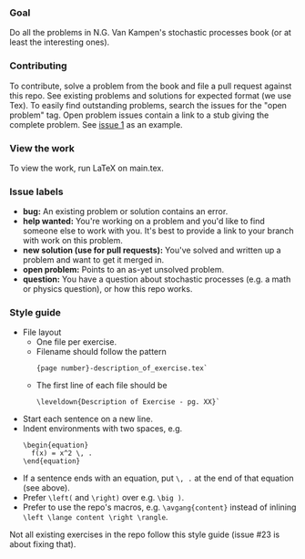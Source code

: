 ### Goal

Do all the problems in N.G. Van Kampen's stochastic processes book (or at least the interesting ones).

### Contributing

To contribute, solve a problem from the book and file a pull request against this repo.
See existing problems and solutions for expected format (we use Tex).
To easily find outstanding problems, search the issues for the "open problem" tag.
Open problem issues contain a link to a stub giving the complete problem.
See [issue 1](https://github.com/DanielSank/vankampen-stochastic/issues/1) as an example.

### View the work

To view the work, run LaTeX on main.tex.

### Issue labels

* **bug:** An existing problem or solution contains an error.
* **help wanted:** You're working on a problem and you'd like to find someone else to work with you. It's best to provide a link to your branch with work on this problem.
* **new solution (use for pull requests):** You've solved and written up a problem and want to get it merged in.
* **open problem:** Points to an as-yet unsolved problem.
* **question:** You have a question about stochastic processes (e.g. a math or physics question), or how this repo works.

### Style guide

* File layout
  * One file per exercise.
  * Filename should follow the pattern
    ```
    {page number}-description_of_exercise.tex`
    ```
  * The first line of each file should be
    ```
    \leveldown{Description of Exercise - pg. XX}`
    ```
* Start each sentence on a new line.
* Indent environments with two spaces, e.g.
    ```
    \begin{equation}
      f(x) = x^2 \, .
    \end{equation}
    ```
* If a sentence ends with an equation, put `\, .` at the end of that equation (see above).
* Prefer `\left(` and `\right)` over e.g. `\big )`.
* Prefer to use the repo's macros, e.g. `\avgang{content}` instead of inlining `\left \lange content \right \rangle`.

Not all existing exercises in the repo follow this style guide (issue #23 is about fixing that).
